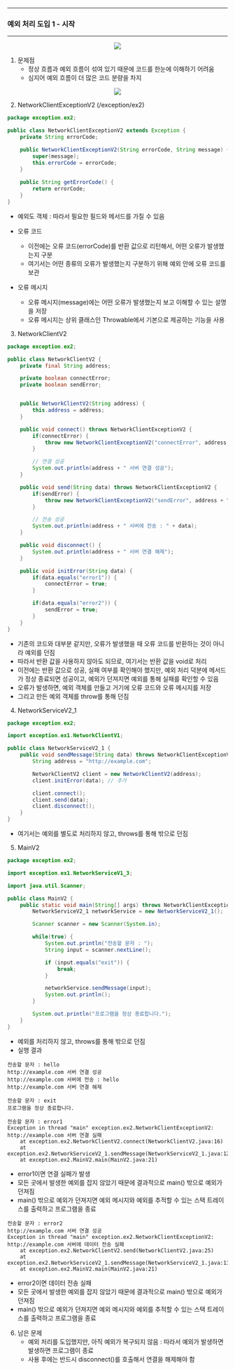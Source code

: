 -----
### 예외 처리 도입 1 - 시작
-----
<div align="center">
<img src="https://github.com/user-attachments/assets/36bfb2df-37f7-4436-b7ba-2b52a23ea825">
</div>

1. 문제점
   - 정상 흐름과 예외 흐름이 섞여 있기 때문에 코드를 한눈에 이해하기 어려움
   - 심지어 예외 흐름이 더 많은 코드 분량을 차지

<div align="center">
<img src="https://github.com/user-attachments/assets/4bb21f1f-abad-474a-9854-61687c97e66d">
</div>

2. NetworkClientExceptionV2 (/exception/ex2)
```java
package exception.ex2;

public class NetworkClientExceptionV2 extends Exception {
    private String errorCode;

    public NetworkClientExceptionV2(String errorCode, String message) {
        super(message);
        this.errorCode = errorCode;
    }
    
    public String getErrorCode() {
        return errorCode;
    }
}
```
   - 예외도 객체 : 따라서 필요한 필드와 메서드를 가질 수 있음
   - 오류 코드
      + 이전에는 오류 코드(errorCode)를 반환 값으로 리턴해서, 어떤 오류가 발생했는지 구분
      + 여기서는 어떤 종류의 오류가 발생했는지 구분하기 위해 예외 안에 오류 코드를 보관
  
   - 오류 메시지
      + 오류 메시지(message)에는 어떤 오류가 발생했는지 보고 이해할 수 있는 설명을 저장
      + 오류 메시지는 상위 클래스인 Throwable에서 기본으로 제공하는 기능을 사용

3. NetworkClientV2
```java
package exception.ex2;

public class NetworkClientV2 {
    private final String address;

    private boolean connectError;
    private boolean sendError;


    public NetworkClientV2(String address) {
        this.address = address;
    }

    public void connect() throws NetworkClientExceptionV2 {
        if(connectError) {
            throw new NetworkClientExceptionV2("connectError", address + " 서버 연결 실패");
        }

        // 연결 성공
        System.out.println(address + " 서버 연결 성공");
    }

    public void send(String data) throws NetworkClientExceptionV2 {
        if(sendError) {
            throw new NetworkClientExceptionV2("sendError", address + " 서버에 데이터 전송 실패");
        }

        // 전송 성공
        System.out.println(address + " 서버에 전송 : " + data);
    }

    public void disconnect() {
        System.out.println(address + " 서버 연결 해제");
    }

    public void initError(String data) {
        if(data.equals("error1")) {
            connectError = true;
        }

        if(data.equals("error2")) {
            sendError = true;
        }
    }
}
```
   - 기존의 코드와 대부분 같지만, 오류가 발생했을 때 오류 코드를 반환하는 것이 아니라 예외를 던짐
   - 따라서 반환 값을 사용하지 않아도 되므로, 여기서는 반환 값을 void로 처리
   - 이전에는 반환 값으로 성공, 실패 여부를 확인해야 했지만, 예외 처리 덕분에 메서드가 정상 종료되면 성공이고, 예외가 던져지면 예외를 통해 실패를 확인할 수 있음
   - 오류가 발생하면, 예외 객체를 만들고 거기에 오류 코드와 오류 메시지를 저장
   - 그리고 만든 예외 객체를 throw를 통해 던짐

4. NetworkServiceV2_1
```java
package exception.ex2;

import exception.ex1.NetworkClientV1;

public class NetworkServiceV2_1 {
    public void sendMessage(String data) throws NetworkClientExceptionV2 {
        String address = "http://example.com";

        NetworkClientV2 client = new NetworkClientV2(address);
        client.initError(data); // 추가

        client.connect();
        client.send(data);
        client.disconnect();
    }
}
```
  - 여기서는 예외를 별도로 처리하지 않고, throws를 통해 밖으로 던짐

5. MainV2
```java
package exception.ex2;

import exception.ex1.NetworkServiceV1_3;

import java.util.Scanner;

public class MainV2 {
    public static void main(String[] args) throws NetworkClientExceptionV2 {
        NetworkServiceV2_1 networkService = new NetworkServiceV2_1();

        Scanner scanner = new Scanner(System.in);

        while(true) {
            System.out.println("전송할 문자 : ");
            String input = scanner.nextLine();

            if (input.equals("exit")) {
                break;
            }

            networkService.sendMessage(input);
            System.out.println();
        }

        System.out.println("프로그램을 정상 종료합니다.");
    }
}
```
   - 예외를 처리하지 않고, throws를 통해 밖으로 던짐
   - 실행 결과
```
전송할 문자 : hello
http://example.com 서버 연결 성공
http://example.com 서버에 전송 : hello
http://example.com 서버 연결 해제

전송할 문자 : exit
프로그램을 정상 종료합니다.
```
```
전송할 문자 : error1
Exception in thread "main" exception.ex2.NetworkClientExceptionV2: http://example.com 서버 연결 실패
	at exception.ex2.NetworkClientV2.connect(NetworkClientV2.java:16)
	at exception.ex2.NetworkServiceV2_1.sendMessage(NetworkServiceV2_1.java:12)
	at exception.ex2.MainV2.main(MainV2.java:21)
```
   - error1이면 연결 실패가 발생
   - 모든 곳에서 발생한 예외를 잡지 않았기 때문에 결과적으로 main() 밖으로 예외가 던져짐
   - main() 밖으로 예외가 던져지면 예외 메시지와 예외를 추적할 수 있는 스택 트레이스를 출력하고 프로그램을 종료
```
전송할 문자 : error2
http://example.com 서버 연결 성공
Exception in thread "main" exception.ex2.NetworkClientExceptionV2: http://example.com 서버에 데이터 전송 실패
	at exception.ex2.NetworkClientV2.send(NetworkClientV2.java:25)
	at exception.ex2.NetworkServiceV2_1.sendMessage(NetworkServiceV2_1.java:13)
	at exception.ex2.MainV2.main(MainV2.java:21)
```
  - error2이면 데이터 전송 실패
  - 모든 곳에서 발생한 예외를 잡지 않았기 때문에 결과적으로 main() 밖으로 예외가 던져짐
  - main() 밖으로 예외가 던져지면 예외 메시지와 예외를 추적할 수 있는 스택 트레이스를 출력하고 프로그램을 종료

6. 남은 문제
   - 예외 처리를 도입했지만, 아직 예외가 복구되지 않음 : 따라서 예외가 발생하면 발생하면 프로그램이 종료
   - 사용 후에는 반드시 disconnect()를 호출해서 연결을 해제해야 함
